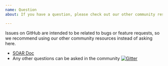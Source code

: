 ```yaml
---
name: Question
about: If you have a question, please check out our other community resources instead of opening an issue.

---
```


Issues on GitHub are intended to be related to bugs or feature requests, so we recommend using our other community resources instead of asking here.

- [SOAR Doc](http://github.com/XiaoMi/soar/blob/master/README.md)
- Any other questions can be asked in the community [![Gitter](https://badges.gitter.im/Join%20Chat.svg)](https://gitter.im/xiaomi-dba/soar)
